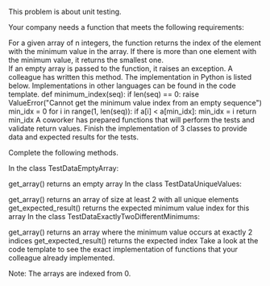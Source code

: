 This problem is about unit testing.

Your company needs a function that meets the following requirements:

For a given array of n integers, the function returns the index of the element with the minimum value in the array. If there is more than one element with the minimum value, it returns the smallest one.  
If an empty array is passed to the function, it raises an exception. A colleague has written this method. The implementation in Python is listed below. Implementations in other languages can be found in the code template.
def minimum_index(seq):
    if len(seq) == 0:
        raise ValueError("Cannot get the minimum value index from an empty sequence")
    min_idx = 0
    for i in range(1, len(seq)):
        if a[i] < a[min_idx]:
            min_idx = i
    return min_idx
A coworker has prepared functions that will perform the tests and validate return values. Finish the implementation of 3 classes to provide data and expected results for the tests.

Complete the following methods.

In the class TestDataEmptyArray:

get_array() returns an empty array
In the class TestDataUniqueValues:

get_array() returns an array of size at least 2 with all unique elements
get_expected_result() returns the expected minimum value index for this array
In the class TestDataExactlyTwoDifferentMinimums:

get_array() returns an array where the minimum value occurs at exactly 2 indices
get_expected_result() returns the expected index
Take a look at the code template to see the exact implementation of functions that your colleague already implemented.

Note: The arrays are indexed from 0.
